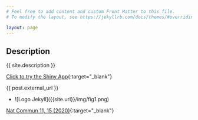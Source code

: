 ```yaml
---
# Feel free to add content and custom Front Matter to this file.
# To modify the layout, see https://jekyllrb.com/docs/themes/#overriding-theme-defaults

layout: page
---
```


## Description
{{ site.description }}

[Click to try the Shiny App](http://128.84.8.201/ewas){:target="_blank"}


{{ post.external_url }}

<ul>
<li  markdown="1">
![Logo Jekyll]({{site.url}}/img/fig1.png)
</li>
</ul>

[Nat Commun 11, 15 (2020)](https://www.nature.com/articles/s41467-019-13831-w){:target="_blank"}
